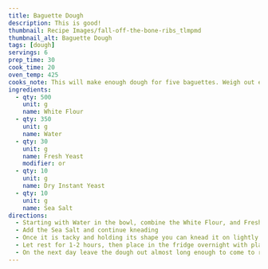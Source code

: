 ```yaml
---
title: Baguette Dough
description: This is good!
thumbnail: Recipe Images/fall-off-the-bone-ribs_tlmpmd
thumbnail_alt: Baguette Dough
tags: [dough]
servings: 6
prep_time: 30
cook_time: 20
oven_temp: 425
cooks_note: This will make enough dough for five baguettes. Weigh out each ingredient into its own bowl with water in the mixing bowl first to make mixing easier.
ingredients:
  - qty: 500
    unit: g
    name: White Flour
  - qty: 350
    unit: g
    name: Water
  - qty: 30
    unit: g
    name: Fresh Yeast
    modifier: or
  - qty: 10
    unit: g
    name: Dry Instant Yeast
  - qty: 10
    unit: g
    name: Sea Salt
directions:
  - Starting with Water in the bowl, combine the White Flour, and Fresh Yeast OR Dry Instant Yeast together until the flour is well hydrated
  - Add the Sea Salt and continue kneading
  - Once it is tacky and holding its shape you can knead it on lightly floured surface. Knead for at least 10 minutes, then form a big dough ball
  - Let rest for 1-2 hours, then place in the fridge overnight with plastic wrap over the bowl
  - On the next day leave the dough out almost long enough to come to room temperature then you can section the dough into 150g to 250g chunks which should be rolled immediately
---
```

